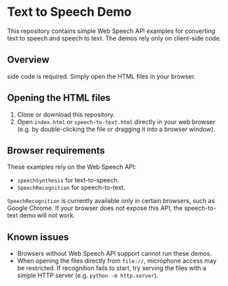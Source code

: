 # Text to Speech Demo

This repository contains simple Web Speech API examples for converting text to speech and speech to text. The demos rely only on client-side code.

## Overview

side code is required. Simply open the HTML files in your browser. 

## Opening the HTML files

1. Clone or download this repository.
2. Open `index.html` or `speech-to-text.html` directly in your web browser (e.g. by double-clicking the file or dragging it into a browser window).

## Browser requirements

These examples rely on the Web Speech API:

- `speechSynthesis` for text-to-speech.
- `SpeechRecognition` for speech-to-text.

`SpeechRecognition` is currently available only in certain browsers, such as Google Chrome. If your browser does not expose this API, the speech-to-text demo will not work.

## Known issues

- Browsers without Web Speech API support cannot run these demos.
- When opening the files directly from `file://`, microphone access may be restricted. If recognition fails to start, try serving the files with a simple HTTP server (e.g. `python -m http.server`).



